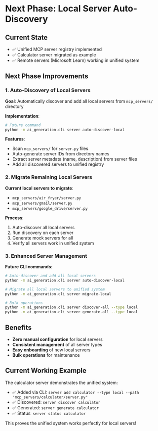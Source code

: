 # Next Phase: Local Server Auto-Discovery

## Current State
- ✅ Unified MCP server registry implemented
- ✅ Calculator server migrated as example
- ✅ Remote servers (Microsoft Learn) working in unified system

## Next Phase Improvements

### 1. Auto-Discovery of Local Servers
**Goal**: Automatically discover and add all local servers from `mcp_servers/` directory

**Implementation**:
```bash
# Future command
python -m ai_generation.cli server auto-discover-local
```

**Features**:
- Scan `mcp_servers/` for `server.py` files
- Auto-generate server IDs from directory names
- Extract server metadata (name, description) from server files
- Add all discovered servers to unified registry

### 2. Migrate Remaining Local Servers
**Current local servers to migrate**:
- `mcp_servers/air_fryer/server.py`
- `mcp_servers/gmail/server.py` 
- `mcp_servers/google_drive/server.py`

**Process**:
1. Auto-discover all local servers
2. Run discovery on each server
3. Generate mock servers for all
4. Verify all servers work in unified system

### 3. Enhanced Server Management
**Future CLI commands**:
```bash
# Auto-discover and add all local servers
python -m ai_generation.cli server auto-discover-local

# Migrate all local servers to unified system
python -m ai_generation.cli server migrate-local

# Bulk operations
python -m ai_generation.cli server discover-all --type local
python -m ai_generation.cli server generate-all --type local
```

## Benefits
- **Zero manual configuration** for local servers
- **Consistent management** of all server types
- **Easy onboarding** of new local servers
- **Bulk operations** for maintenance

## Current Working Example
The calculator server demonstrates the unified system:
- ✅ Added via CLI: `server add calculator --type local --path "mcp_servers/calculator/server.py"`
- ✅ Discovered: `server discover calculator`
- ✅ Generated: `server generate calculator`
- ✅ Status: `server status calculator`

This proves the unified system works perfectly for local servers!

